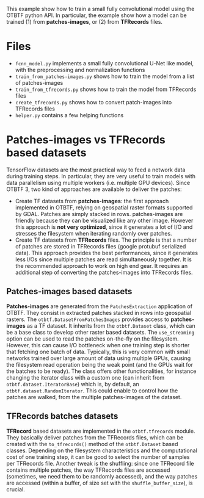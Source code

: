 This example show how to train a small fully convolutional model using the
OTBTF python API. In particular, the example show how a model can be trained
(1) from **patches-images**, or (2) from **TFRecords** files.

# Files

- `fcnn_model.py` implements a small fully convolutional U-Net like model,
with the preprocessing and normalization functions
- `train_from_patches-images.py` shows how to train the model from a list of
patches-images
- `train_from_tfrecords.py` shows how to train the model from TFRecords files
- `create_tfrecords.py` shows how to convert patch-images into TFRecords files
- `helper.py` contains a few helping functions 

# Patches-images vs TFRecords based datasets

TensorFlow datasets are the most practical way to feed a network data during 
training steps.
In particular, they are very useful to train models with data parallelism using
multiple workers (i.e. multiple GPU devices).
Since OTBTF 3, two kind of approaches are available to deliver the patches:
- Create TF datasets from **patches-images**: the first approach implemented in 
OTBTF, relying on geospatial raster formats supported by GDAL. Patches are simply 
stacked in rows. patches-images are friendly because they can be visualized 
like any other image. However this approach is **not very optimized**, since it
generates a lot of I/O and stresses the filesystem when iterating randomly over
patches.
- Create TF datasets from **TFRecords** files. The principle is that a number of
patches are stored in TFRecords files (google protubuf serialized data). This
approach provides the best performances, since it generates less I/Os since 
multiple patches are read simultaneously together. It is the recommended approach
to work on high end gear. It requires an additional step of converting the 
patches-images into TFRecords files.

## Patches-images based datasets

**Patches-images** are generated from the `PatchesExtraction` application of OTBTF.
They consist in extracted patches stacked in rows into geospatial rasters. 
The `otbtf.DatasetFromPatchesImages` provides access to **patches-images** as a
TF dataset. It inherits from the `otbtf.Dataset` class, which can be a base class 
to develop other raster based datasets. 
The `use_streaming` option can be used to read the patches on-the-fly 
on the filesystem. However, this can cause I/O bottleneck when one training step 
is shorter that fetching one batch of data. Typically, this is very common with 
small networks trained over large amount of data using multiple GPUs, causing the 
filesystem read operation being the weak point (and the GPUs wait for the batches 
to be ready). The class offers other functionalities, for instance changing the 
iterator class with a custom one (can inherit from `otbtf.dataset.IteratorBase`) 
which is, by default, an `otbtf.dataset.RandomIterator`. This could enable to 
control how the patches are walked, from the multiple patches-images of the 
dataset.

## TFRecords batches datasets

**TFRecord** based datasets are implemented in the `otbtf.tfrecords` module.
They basically deliver patches from the TFRecords files, which can be created 
with the `to_tfrecords()` method of the `otbtf.Dataset` based classes.
Depending on the filesystem characteristics and the computational cost of one
training step, it can be good to select the number of samples per TFRecords file.
Another tweak is the shuffling: since one TFRecord file contains multiple patches, 
the way TFRecords files are accessed (sometimes, we need them to be randomly 
accessed), and the way patches are accessed (within a buffer, of size set with the 
`shuffle_buffer_size`), is crucial. 

